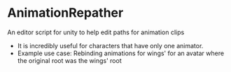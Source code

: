 # AnimationRepather
An editor script for unity to help edit paths for animation clips
- It is incredibly useful for characters that have only one animator.
- Example use case: Rebinding animations for wings' for an avatar where the original root was the wings' root
